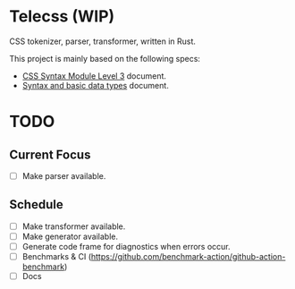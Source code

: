 # Telecss (WIP)

CSS tokenizer, parser, transformer, written in Rust.

This project is mainly based on the following specs:

- [CSS Syntax Module Level 3](https://www.w3.org/TR/css-syntax-3) document.
- [Syntax and basic data types](https://www.w3.org/TR/CSS22/syndata.html#syntax) document.

# TODO

## Current Focus

- [ ] Make parser available.

## Schedule

- [ ] Make transformer available.
- [ ] Make generator available.
- [ ] Generate code frame for diagnostics when errors occur.
- [ ] Benchmarks & CI (https://github.com/benchmark-action/github-action-benchmark)
- [ ] Docs
